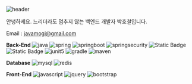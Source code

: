![header](https://capsule-render.vercel.app/api?type=waving&color=auto&text=Welcome-nl-&desc=javamogi%20Github%20Profile&descAlign=65)


안녕하세요. 느리더라도 멈추지 않는 백엔드 개발자 박호철입니다.

Email : javamogi@gmail.com

**Back-End**
![java](https://img.shields.io/badge/Java-437291?style=flat-square&logo=openjdk&logoColor=white)
![spring](https://img.shields.io/badge/Spring-6DB33F?style=flat-square&logo=spring&logoColor=white)
![springboot](https://img.shields.io/badge/Spring_Boot-6DB33F?style=flat-square&logo=springboot&logoColor=white)
![springsecurity](https://img.shields.io/badge/Spring_Security-6DB33F?style=flat-square&logo=springsecurity&logoColor=white)
![Static Badge](https://img.shields.io/badge/JPA-brightgreen)
![Static Badge](https://img.shields.io/badge/Querydsl-%23632CA6)
![junit5](https://img.shields.io/badge/JUnit5-25A162?style=flat-square&logo=junit5&logoColor=white)
![gradle](https://img.shields.io/badge/Gradle-02303A?style=flat-square&logo=gradle&logoColor=white)
![maven](https://img.shields.io/badge/Maven-C71A36?style=flat-square&logo=apachemaven&logoColor=white)

**Database**
![mysql](https://img.shields.io/badge/MySQL-4479A1?style=flat-square&logo=mysql&logoColor=white)
![redis](https://img.shields.io/badge/Redis-DC382D?style=flat-square&logo=redis&logoColor=white)

**Front-End**
![javascript](https://img.shields.io/badge/JavaScript-F7DF1E?style=flat-square&logo=javascript&logoColor=black)
![jquery](https://img.shields.io/badge/jQuery-0769AD?style=flat-square&logo=jquery&logoColor=white)
![bootstrap](https://img.shields.io/badge/Bootstrap-7952B3?style=flat-square&logo=bootstrap&logoColor=white)
